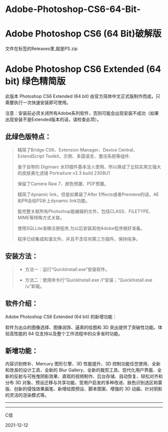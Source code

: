 # Adobe-Photoshop-CS6-64-Bit-
Adobe Photoshop CS6 (64 Bit)破解版  
===

文件在标签的Releases里,就是PS.zip
# Adobe Photoshop CS6 Extended (64 bit) 绿色精简版  


此版本 Photoshop CS6 Extended (64 bit) 由官方简体中文正式版制作而成，只需要执行一次快速安装即可使用。

注意：安装前必须关闭所有Adobe系列软件，否则可能会出现安装不成功（如果出现安装不是Extended版本的话，请检查此项）。

## 此绿色版特点：
> 精简了Bridge CS6、Extension Manager、Device Central、ExtendScript Toolkit、示例、多国语言、激活系统等组件.  
> 
> 鉴于自带的 Digimarc 水印插件基本没人使用，所以换成了比较实用又强大的皮肤美化滤镜 Portraiture v2.3 build 2308U1  
> 
> 保留了Camera Raw 7、颜色预置、PDF预置。  
> 
> 精简了dynamic link，但是如果装了After Effects或者Premiere的话，AE和PR会给PS补上dynamic link功能。  
> 
> 能完整关联所有Photoshop能编辑的文件。包括CLASS、FILETYPE、MIME等特殊方式关联。  
> 
> 使用SQLLite准确注册程序,为以后安装其他Adobe程序做好准备。  
> 
> 程序已经集成和谐文件。并且不含任何第三方插件。保持纯净。  
> 

## 安装方法：  

> + 方法一：运行“QuickInstall.exe”安装软件。  
> 
>
> + 方法二：使用命令行“QuickInstall.exe /i”安装；“QuickInstall.exe /u”卸载。  



## 软件介绍：  

Adobe Photoshop CS6 Extended (64 bit) 的新增功能：  

软件为出众的图像选择、图像润饰、逼真的绘图和 3D 突出提供了突破性功能。体验高性能的 64 位支持以及整个工作流程中的众多省时功能。  


## 新增功能：  

内容识别修补、Mercury 图形引擎、3D 性能提升、3D 控制功能任您使用、全新和改良的设计工具、全新的 Blur Gallery、全新的裁剪工具、现代化用户界面、全新的反射与可拖曳阴影效果、直观的视频制作、后台存储、自动恢复、轻松对齐和分布 3D 对象、预设迁移与共享功能、受用户启发的多种改进、肤色识别选区和蒙版、创新的侵蚀效果画笔、新增绘图预设、脚本图案、增强的 3D 动画、针对阴影的灵活的渲染模式等。







-----  
-----  

C信  

2021-12-12
